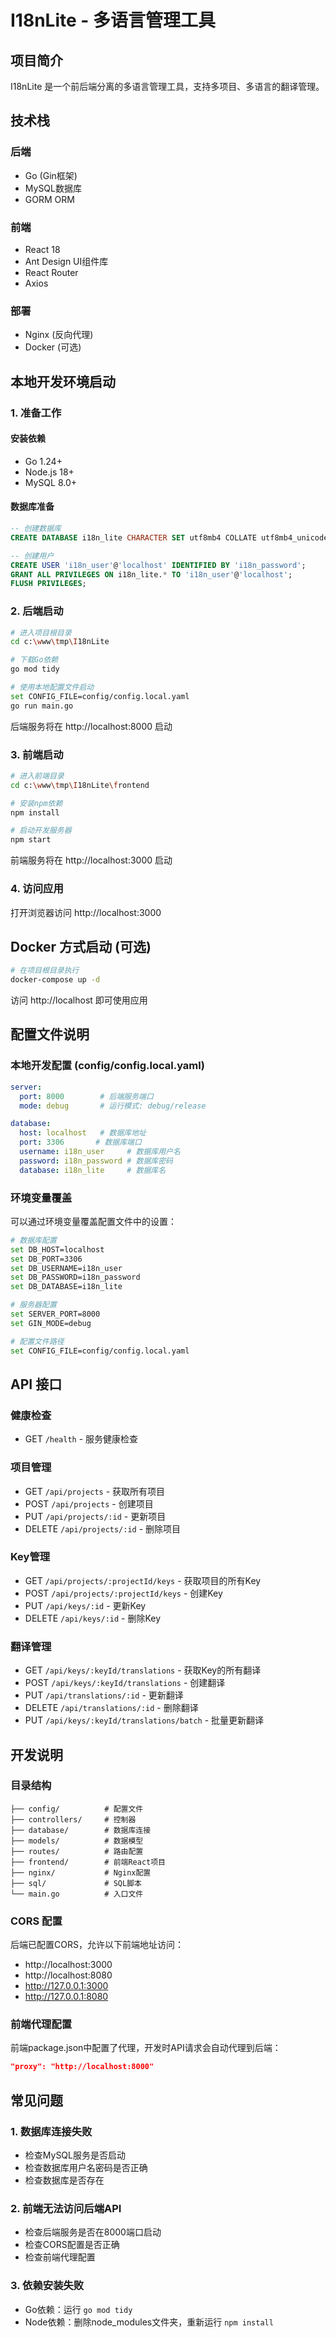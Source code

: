# I18nLite - 多语言管理工具

## 项目简介

I18nLite 是一个前后端分离的多语言管理工具，支持多项目、多语言的翻译管理。

## 技术栈

### 后端
- Go (Gin框架)
- MySQL数据库
- GORM ORM

### 前端
- React 18
- Ant Design UI组件库
- React Router
- Axios

### 部署
- Nginx (反向代理)
- Docker (可选)
## 本地开发环境启动

### 1. 准备工作

#### 安装依赖
- Go 1.24+
- Node.js 18+
- MySQL 8.0+

#### 数据库准备
```sql
-- 创建数据库
CREATE DATABASE i18n_lite CHARACTER SET utf8mb4 COLLATE utf8mb4_unicode_ci;

-- 创建用户
CREATE USER 'i18n_user'@'localhost' IDENTIFIED BY 'i18n_password';
GRANT ALL PRIVILEGES ON i18n_lite.* TO 'i18n_user'@'localhost';
FLUSH PRIVILEGES;
```

### 2. 后端启动

```bash
# 进入项目根目录
cd c:\www\tmp\I18nLite

# 下载Go依赖
go mod tidy

# 使用本地配置文件启动
set CONFIG_FILE=config/config.local.yaml
go run main.go
```

后端服务将在 http://localhost:8000 启动

### 3. 前端启动

```bash
# 进入前端目录
cd c:\www\tmp\I18nLite\frontend

# 安装npm依赖
npm install

# 启动开发服务器
npm start
```

前端服务将在 http://localhost:3000 启动

### 4. 访问应用

打开浏览器访问 http://localhost:3000

## Docker 方式启动 (可选)

```bash
# 在项目根目录执行
docker-compose up -d
```

访问 http://localhost 即可使用应用

## 配置文件说明

### 本地开发配置 (config/config.local.yaml)
```yaml
server:
  port: 8000        # 后端服务端口
  mode: debug       # 运行模式: debug/release

database:
  host: localhost   # 数据库地址
  port: 3306       # 数据库端口
  username: i18n_user     # 数据库用户名
  password: i18n_password # 数据库密码
  database: i18n_lite     # 数据库名
```

### 环境变量覆盖
可以通过环境变量覆盖配置文件中的设置：

```bash
# 数据库配置
set DB_HOST=localhost
set DB_PORT=3306
set DB_USERNAME=i18n_user
set DB_PASSWORD=i18n_password
set DB_DATABASE=i18n_lite

# 服务器配置
set SERVER_PORT=8000
set GIN_MODE=debug

# 配置文件路径
set CONFIG_FILE=config/config.local.yaml
```

## API 接口

### 健康检查
- GET `/health` - 服务健康检查

### 项目管理
- GET `/api/projects` - 获取所有项目
- POST `/api/projects` - 创建项目
- PUT `/api/projects/:id` - 更新项目
- DELETE `/api/projects/:id` - 删除项目

### Key管理
- GET `/api/projects/:projectId/keys` - 获取项目的所有Key
- POST `/api/projects/:projectId/keys` - 创建Key
- PUT `/api/keys/:id` - 更新Key
- DELETE `/api/keys/:id` - 删除Key

### 翻译管理
- GET `/api/keys/:keyId/translations` - 获取Key的所有翻译
- POST `/api/keys/:keyId/translations` - 创建翻译
- PUT `/api/translations/:id` - 更新翻译
- DELETE `/api/translations/:id` - 删除翻译
- PUT `/api/keys/:keyId/translations/batch` - 批量更新翻译

## 开发说明

### 目录结构
```
├── config/          # 配置文件
├── controllers/     # 控制器
├── database/        # 数据库连接
├── models/          # 数据模型
├── routes/          # 路由配置
├── frontend/        # 前端React项目
├── nginx/           # Nginx配置
├── sql/             # SQL脚本
└── main.go          # 入口文件
```

### CORS 配置
后端已配置CORS，允许以下前端地址访问：
- http://localhost:3000
- http://localhost:8080
- http://127.0.0.1:3000
- http://127.0.0.1:8080

### 前端代理配置
前端package.json中配置了代理，开发时API请求会自动代理到后端：
```json
"proxy": "http://localhost:8000"
```

## 常见问题

### 1. 数据库连接失败
- 检查MySQL服务是否启动
- 检查数据库用户名密码是否正确
- 检查数据库是否存在

### 2. 前端无法访问后端API
- 检查后端服务是否在8000端口启动
- 检查CORS配置是否正确
- 检查前端代理配置

### 3. 依赖安装失败
- Go依赖：运行 `go mod tidy`
- Node依赖：删除node_modules文件夹，重新运行 `npm install`
